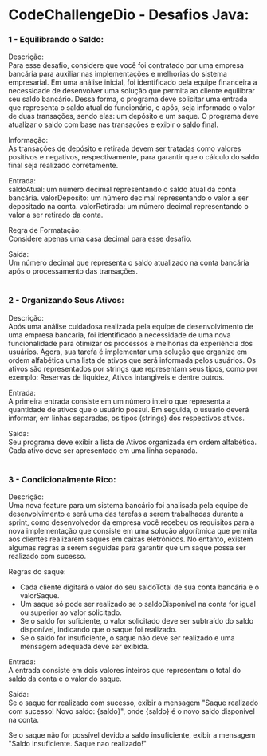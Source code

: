 # CodeChallengeDio - Desafios Java:

### 1 - Equilibrando o Saldo:    
Descrição: <br>
Para esse desafio, considere que você foi contratado por uma empresa bancária para auxiliar nas implementações e melhorias do sistema empresarial. Em uma análise inicial, foi identificado pela equipe financeira a necessidade de desenvolver uma solução que permita ao cliente equilibrar seu saldo bancário. Dessa forma, o programa deve solicitar uma entrada que representa o saldo atual do funcionário, e após, seja informado o valor de duas transações, sendo elas: um depósito e um saque. O programa deve atualizar o saldo com base nas transações e exibir o saldo final.

Informação: <br>
As transações de depósito e retirada devem ser tratadas como valores positivos e negativos, respectivamente, para garantir que o cálculo do saldo final seja realizado corretamente.
 

Entrada: <br>
saldoAtual: um número decimal representando o saldo atual da conta bancária.
valorDeposito: um número decimal representando o valor a ser depositado na conta.
valorRetirada: um número decimal representando o valor a ser retirado da conta.

Regra de Formatação: <br>
Considere apenas uma casa decimal para esse desafio.

Saída: <br>
 Um número decimal que representa o saldo atualizado na conta bancária após o processamento das transações.
<br><br>
### 2 - Organizando Seus Ativos:
Descrição: <br>
Após uma análise cuidadosa realizada pela equipe de desenvolvimento de uma empresa bancaria, foi identificado a necessidade de uma nova funcionalidade para otimizar os processos e melhorias da experiência dos usuários. Agora, sua tarefa é implementar uma solução que organize em ordem alfabética uma lista de ativos que será informada pelos usuários. Os ativos são representados por strings que representam seus tipos, como por exemplo: Reservas de liquidez, Ativos intangiveis e dentre outros.

Entrada: <br>
A primeira entrada consiste em um número inteiro que representa a  quantidade de ativos que o usuário possui. Em seguida, o usuário deverá  informar, em linhas separadas, os tipos (strings) dos respectivos ativos.

Saída: <br>
Seu programa deve exibir a lista de Ativos organizada em ordem alfabética. Cada ativo deve ser apresentado em uma linha separada.
<br><br>
### 3 - Condicionalmente Rico:
Descrição: <br>
Uma nova feature para um sistema bancário foi analisada pela equipe de desenvolvimento e será uma das tarefas a serem trabalhadas durante a sprint, como desenvolvedor da empresa você recebeu os requisitos para a nova implementação que consiste em uma solução algorítmica que permita aos clientes realizarem saques em caixas eletrônicos. No entanto, existem algumas regras a serem seguidas para garantir que um saque possa ser realizado com sucesso.

Regras do saque: <br>

- Cada cliente digitará o valor do seu saldoTotal de sua conta bancária e o valorSaque.
- Um saque só pode ser realizado se o saldoDisponível na conta for igual ou superior ao valor solicitado.
- Se o saldo for suficiente, o valor solicitado deve ser subtraído do saldo disponível, indicando que o saque foi realizado.
- Se o saldo for insuficiente, o saque não deve ser realizado e uma mensagem adequada deve ser exibida.

Entrada: <br>
A entrada consiste em dois valores inteiros que representam o total do saldo da conta e o valor do saque.

Saída: <br>
Se o saque for realizado com sucesso, exibir a mensagem "Saque realizado com sucesso! Novo saldo: {saldo}", onde {saldo} é o novo saldo disponível na conta.

Se o saque não for possível devido a saldo insuficiente, exibir a mensagem "Saldo insuficiente. Saque nao realizado!"
